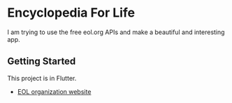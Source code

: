# Encyclopedia For Life

I am trying to use the free eol.org APIs and make a beautiful and interesting app.

## Getting Started

This project is in Flutter.



- [EOL organization website](https://eol.org)
